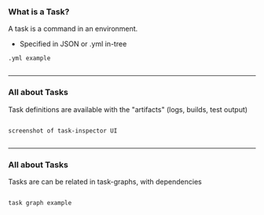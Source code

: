 ### What is a Task?

A task is a command in an environment.

 * Specified in JSON or .yml in-tree

```
.yml example


```



---



### All about Tasks

Task definitions are available with the "artifacts" (logs, builds, test output)

```

screenshot of task-inspector UI


```




---  




### All about Tasks

Tasks are can be related in task-graphs, with dependencies


```

task graph example


```



